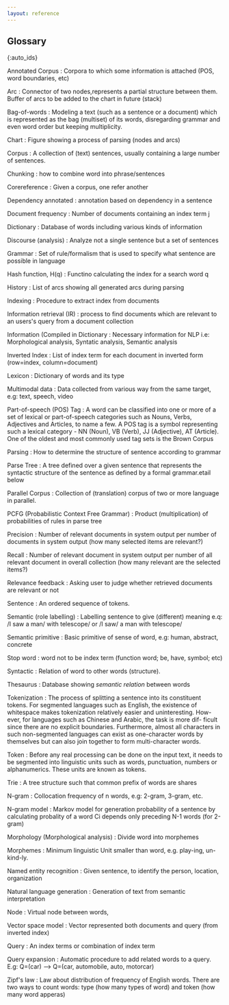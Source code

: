 ```yaml
---
layout: reference
---
```


## Glossary
{:auto_ids}

Annotated Corpus
: Corpora to which some information is attached (POS, word boundaries, etc)

Arc
: Connector of two nodes,represents a partial structure between them. Buffer of arcs to be added to the chart in future (stack)

Bag-of-words
: Modeling a text (such as a sentence or a document) which is represented as the bag (multiset) of its words, disregarding grammar and even word order but keeping multiplicity.

Chart 
: Figure showing a process of parsing (nodes and arcs)

Corpus
: A collection of (text) sentences, usually containing a large number of sentences.

Chunking
: how to combine word into phrase/sentences

Corereference
: Given a corpus, one refer another

Dependency annotated
: annotation based on dependency in a sentence

Document frequency
: Number of documents containing an index term j

Dictionary
: Database of words including various kinds of information

Discourse (analysis)
: Analyze not a single sentence but a set of sentences

Grammar
: Set of rule/formalism that is used to specify what sentence are possible in language

Hash function, H(q)
: Functino calculating the index for a search word q

History
: List of arcs showing all generated arcs during parsing

Indexing
: Procedure to extract index from documents

Information retrieval (IR)
: process to find documents which are relevant to an users's query from a document collection

Information (Compiled in Dictionary
: Necessary information for NLP i.e: Morphological analysis, Syntatic analysis, Semantic analysis

Inverted Index
: List of index term for each document in inverted form (row=index, column=document)

Lexicon
: Dictionary of words and its type

Multimodal data
: Data collected from various way from the same target, e.g: text, speech, video

Part-of-speech  (POS)  Tag
: A word can be classified into one or
more of a set of lexical or part-of-speech categories such as
Nouns, Verbs, Adjectives and Articles, to name a few. A POS tag is a symbol
representing such a lexical category - NN (Noun),  VB (Verb), JJ (Adjective),
AT (Article). One of the oldest and most commonly used tag sets is
the Brown Corpus

Parsing
: How to determine the structure of sentence according to grammar

Parse Tree
: A tree defined over a given sentence that represents the
syntactic structure of the sentence as defined by a formal grammar.etail below

Parallel Corpus
: Collection of (translation) corpus of two or more language in parallel.

PCFG (Probabilistic Context Free Grammar)
: Product (multiplication) of probabilities of rules in parse tree

Precision
: Number of relevant documents in system output per number of documents in system output (how many selected items are relevant?)

Recall
: Number of relevant document in system output per number of all relevant document in overall collection (how many relevant are the selected items?)

Relevance feedback
: Asking user to judge whether retrieved documents are relevant or not

Sentence
: An ordered sequence of tokens.

Semantic (role labelling)
: Labelling sentence to give (different) meaning
  e.q: /I saw a man/ with telescope/ or /I saw/ a man with telescope/

Semantic primitive
: Basic primitive of sense of word, e.g: human, abstract, concrete

Stop word
: word not to be index term (function word; be, have, symbol; etc)

Syntactic
: Relation of word to other words (structure).

Thesaurus
: Database showing *semantic relation* between words

Tokenization
: The process of splitting a sentence into its constituent
tokens.  For segmented languages such as English, the existence of
whitespace makes tokenization relatively easier and uninteresting. How-
ever, for languages such as Chinese and Arabic, the task is more dif-
ficult since there are no explicit boundaries. Furthermore, almost all
characters in such non-segmented languages can exist as one-character
words by themselves but can also join together to form multi-character
words.

Token
: Before any real processing can be done on the input text, it
needs to be segmented into linguistic units such as words, punctuation,
numbers or alphanumerics. These units are known as tokens.

Trie
: A tree structure such that common prefix of words are shares

N-gram
: Collocation frequency of n words, e.g: 2-gram, 3-gram, etc.

N-gram model
: Markov model for generation probability of a sentence by 
  calculating probality of a word Ci depends only preceding N-1 
  words (for 2-gram)

Morphology (Morphological analysis)
: Divide word into morphemes

Morphemes
: Minimum linguistic Unit smaller than word, e.g. play-ing, un-kind-ly.

Named entity recognition
: Given sentence, to identify the person, location, organization

Natural language generation
: Generation of text from semantic interpretation

Node
: Virtual node between words, 

Vector space model
: Vector represented both documents and query (from inverted index)

Query
: An index terms or combination of index term

Query expansion
: Automatic procedure to add related words to a query. 
E.g: Q=(car) --> Q=(car, automobile, auto, motorcar)

Zipf's law
: Law about distribution of frequency of English words. There are two ways 
to count words: type (how many types of word) and token (how many word apperas)
